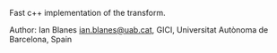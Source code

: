 Fast c++ implementation of the transform.

Author: Ian Blanes <ian.blanes@uab.cat>, GICI, Universitat Autònoma de Barcelona, Spain
